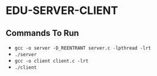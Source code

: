 # EDU-SERVER-CLIENT

## Commands To Run

- `gcc -o server -D_REENTRANT server.c -lpthread -lrt`
- `./server`
- `gcc -o client client.c -lrt`
- `./client`